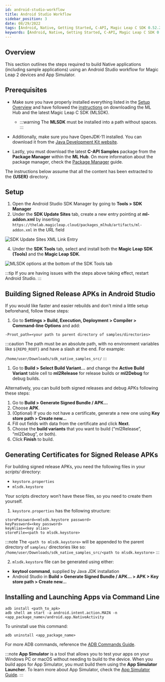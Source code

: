 ```yaml
---
id: android-studio-workflow
title: Android Studio Workflow
sidebar_position: 3
date: 08/29/2022
tags: [Android, Native, Getting Started, C-API, Magic Leap C SDK 0.52.2, Android Studio]
keywords: [Android, Native, Getting Started, C-API, Magic Leap C SDK 0.52.2, Android Studio]
---
```



## Overview

This section outlines the steps required to build Native applications (including sample applications) using an Android Studio workflow for Magic Leap 2 devices and App Simulator.

## Prerequisites

- Make sure you have properly installed everything listed in the [Setup Overview](/docs/guides/native/getting-started/native-setup-overview.md) and have followed the [instructions](/docs/guides/getting-started/install-the-tools.md) on downloading the ML Hub and the latest Magic Leap C SDK (MLSDK).
  - :::warning
The **MLSDK** must be installed into a path without spaces.
:::

- Additionally, make sure you have OpenJDK-11 installed. You can download it from the [Java Development Kit website](https://jdk.java.net/java-se-ri/11).
- Lastly, you must download the latest **C-API Samples** package from the **Package Manager** within the **ML Hub**. On more information about the package manager, check the [Package Manager](/docs/guides/developer-tools/ml-hub/ml-hub-package-manager.md) guide.

The instructions below assume that all the content has been extracted to the **{USER}** directory.

## Setup

1. Open the Android Studio SDK Manager by going to **Tools > SDK Manager**
2. Under the **SDK Update Sites** tab, create a new entry pointing at **ml-addon.xml** by inserting `https://thelab.magicleap.cloud/packages_mlhub/artifacts/ml-addon.xml` in the URL field

![SDK Update Sites XML Link Entry](/img/migration-images/e_showXML.png)

4. Under the **SDK Tools** tab, select and install both the **Magic Leap SDK (Tools)** and the **Magic Leap SDK**.

![MLSDK options at the bottom of the SDK Tools tab](/img/migration-images/g_MLSDK.png)

:::tip
If you are having issues with the steps above taking effect, restart Android Studio.
:::

## Building Signed Release APKs in Android Studio

If you would like faster and easier rebuilds and don't mind a little setup beforehand, follow these steps:

1. Go to **Settings > Build, Execution, Deployment > Compiler > Command-line Options** and add:

```
-Proot_path=<your path to parent directory of samples/directories>
```

:::caution
The path must be an absolute path, with no environment variables like `${REPO_ROOT}` and have a slash at the end. For example:

`/home/user/Downloads/sdk_native_samples_src/`
:::

1. Go to **Build > Select Build Variant...** and change the **Active Build Variant** table cell to **ml2Release** for release builds or **ml2Debug** for debug builds.

Alternatively, you can build both signed releases and debug APKs following these steps:

1. Go to **Build > Generate Signed Bundle / APK...**
2. Choose **APK**.
3. (Optional) If you do not have a certificate, generate a new one using **Key store path > Create new...**
4. Fill out fields with data from the certificate and click **Next**.
5. Choose the **build variants** that you want to build (“ml2Release”, “ml2Debug”, or both).
6. Click **Finish** to build.

## Generating Certificates for Signed Release APKs

For building signed release APKs, you need the following files in your *scripts/* directory:

- `keystore.properties`
- `mlsdk.keystore`

Your scripts directory won’t have these files, so you need to create them yourself.

1. `keystore.properties` has the following structure:

```
storePassword=<mlsdk.keystore password>
keyPassword=<key password>
keyAlias=<key alias>
storeFile=<path to mlsdk.keystore>
```

:::note
The `<path to mlsdk.keystore>` will be appended to the parent directory of `samples/` directories like so:
`/home/user/Downloads/sdk_native_samples_src/<path to mlsdk.keystore>`
:::

2. `mlsdk.keystore` file can be generated using either:

- **keytool command**, supplied by Java JDK installation
- Android Studio in **Build > Generate Signed Bundle / APK... > APK > Key store path > Create new...**

## Installing and Launching Apps via Command Line

```shell
adb install <path_to_apk>
adb shell am start -a android.intent.action.MAIN -n <app_package_name>/android.app.NativeActivity
```

To uninstall use this command:

```shell
adb uninstall <app_package_name>
```

For more ADB commands, reference the [ADB Commands Guide](/docs/guides/developer-tools/android-debug-bridge/adb-commands.md).

:::note
**App Simulator** is a tool that allows you to test your apps on your Windows PC or macOS without needing to build to the device. When you build apps for App Simulator, you must build them using the **App Simulator Launcher**. To learn more about App Simulator, check the [App Simulator Guide](/docs/guides/developer-tools/app-sim/app-simulator.md).
:::
